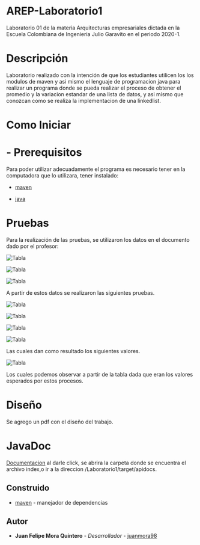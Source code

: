 # AREP-Laboratorio1

Laboratorio 01 de la materia Arquitecturas empresariales dictada en la Escuela Colombiana de Ingenieria Julio Garavito en el periodo 2020-1.

# Descripción

Laboratorio realizado con la intención de que los estudiantes utilicen los los modulos de maven y asi mismo el lenguaje de programacion java para realizar un programa donde se pueda realizar el proceso de obtener el promedio y la variacion estandar de una lista de datos, y asi mismo que conozcan como se realiza la implementacion de una linkedlist.

# Como Iniciar
 # - Prerequisitos
   Para poder utilizar adecuadamente el programa es necesario tener en la computadora que lo utilizara, tener instalado:
   * [maven]

   * [java]
  
  
# Pruebas
 Para la realización de las pruebas, se utilizaron los datos en el documento dado por el profesor:
 
 ![Tabla](Laboratorio1/images/tabla.png)
 
 ![Tabla](Laboratorio1/images/promedio.png)

![Tabla](Laboratorio1/images/variacion.png)


A partir de estos datos se realizaron las siguientes pruebas.

 ![Tabla](Laboratorio1/images/tabla2.png)

![Tabla](Laboratorio1/images/tabla3.png)

![Tabla](Laboratorio1/images/tabla4.png)

![Tabla](Laboratorio1/images/tabla5.png)

Las cuales dan como resultado los siguientes valores.

![Tabla](Laboratorio1/images/resultados.png)

Los cuales podemos observar a partir de la tabla dada que eran los valores esperados por estos procesos.

# Diseño
Se agrego un pdf con el diseño del trabajo.

# JavaDoc
[Documentacion](https://github.com/juanmora98/AREP-Laboratorio1/tree/master/Laboratorio1/target/apidocs) al darle click, se abrira la carpeta donde se encuentra el archivo index,o ir a la direccion /Laboratorio1/target/apidocs.

## Construido
* [maven] - manejador de dependencias


## Autor

* **Juan Felipe Mora Quintero** - *Desarrollador* - [juanmora98](https://github.com/juanmora98)






[maven]: <https://maven.apache.org/>
[java]: <https://www.java.com/es/download/>
